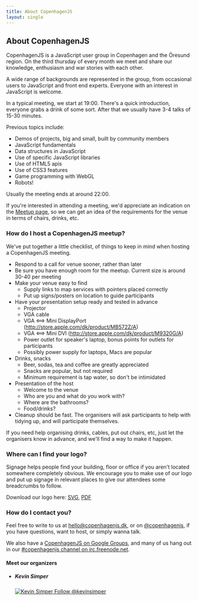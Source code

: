 ```yaml
---
title: About CopenhagenJS
layout: single
---
```


## About CopenhagenJS

CopenhagenJS is a JavaScript user group in Copenhagen and the Öresund region. On the third thursday of every month we meet and share our knowledge, enthusiasm and war stories with each other.

A wide range of backgrounds are represented in the group, from occasional users to JavaScript and front end experts. Everyone with an interest in JavaScript is welcome.

In a typical meeting, we start at 19:00. There's a quick introduction, everyone grabs a drink of some sort. After that we usually have 3-4 talks of 15-30 minutes.

Previous topics include:

* Demos of projects, big and small, built by community members
* JavaScript fundamentals
* Data structures in JavaScript
* Use of specific JavaScript libraries
* Use of HTML5 apis
* Use of CSS3 features
* Game programming with WebGL
* Robots!

Usually the meeting ends at around 22:00.

If you're interested in attending a meeting, we'd appreciate an indication on the [Meetup page](https://www.meetup.com/copenhagenjs/), so we can get an idea of the requirements for the venue in terms of chairs, drinks, etc.

### How do I host a CopenhagenJS meetup?

We've put together a little checklist, of things to keep in mind when hosting a CopenhagenJS meeting.

* Respond to a call for venue sooner, rather than later
* Be sure you have enough room for the meetup. Current size is around 30-40 per meeting
* Make your venue easy to find
   * Supply links to map services with pointers placed correctly
   * Put up signs/posters on location to guide participants
* Have your presentation setup ready and tested in advance
   * Projector
   * VGA cable
   * VGA ⟺ Mini DisplayPort (<http://store.apple.com/dk/product/MB572Z/A>)
   * VGA ⟺ Mini DVI (<http://store.apple.com/dk/product/M9320G/A>)
   * Power outlet for speaker's laptop, bonus points for outlets for participants
   * Possibly power supply for laptops, Macs are popular
* Drinks, snacks
   * Beer, sodas, tea and coffee are greatly appreciated
   * Snacks are popular, but not required
   * Minimum requirement is tap water, so don't be intimidated
* Presentation of the host
   * Welcome to the venue
   * Who are you and what do you work with?
   * Where are the bathrooms?
   * Food/drinks?
* Cleanup should be fast. The organisers will ask participants to help with tidying up, and will participate themselves.

If you need help organising drinks, cables, put out chairs, etc, just let the organisers know in advance, and we'll find a way to make it happen.

### Where can I find your logo?

Signage helps people find your building, floor or office if you aren't located somewhere completely obvious. We encourage you to make use of our logo and put up signage in relevant places to give our attendees some breadcrumbs to follow.

Download our logo here: [SVG](/images/logo/cphjs.svg), [PDF](/images/logo/cphjs.pdf)

### How do I contact you?

Feel free to write to us at <hello@copenhagenjs.dk>, or on [@copenhagenjs](http://twitter.com/copenhagenjs), if you have questions, want to host, or simply wanna talk.

We also have a [CopenhagenJS on Google Groups](http://groups.google.com/group/copenhagenjs/), and many of us hang out in our [#copenhagenjs channel on irc.freenode.net](irc://irc.freenode.net/copenhagenjs).

<footer class="organizers">
    <h4>Meet our organizers</h4>
    <ul class="organizers">
      <li>
          <h5>Kevin Simper</h5>
          <a href="https://kevinsimper.dk" title="Kevin Simper">
            <img src="https://pbs.twimg.com/profile_images/421755629078728704/eTx6RTWJ.jpeg" alt="Kevin Simper">
          </a>
          <a href="https://twitter.com/kevinsimper" class="twitter-follow-button" data-show-count="true">Follow @kevinsimper</a>
      </li>
    </ul>
</footer>
